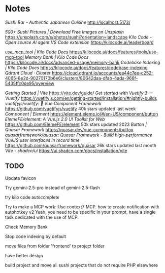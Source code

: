 # Notes

*Sushi Bar - Authentic Japanese Cuisine* <http://localhost:5173/>

*500+ Sushi Pictures | Download Free Images on Unsplash* <https://unsplash.com/s/photos/sushi?orientation=landscape>
*Kilo Code - Open source AI agent VS Code extension* <https://kilocode.ai/leaderboard>

*use_mcp_tool | Kilo Code Docs* <https://kilocode.ai/docs/features/tools/use-mcp-tool>
*Memory Bank | Kilo Code Docs* <https://kilocode.ai/docs/advanced-usage/memory-bank>
*Codebase Indexing | Kilo Code Docs* <https://kilocode.ai/docs/features/codebase-indexing>
*Qdrant Cloud · Cluster* <https://cloud.qdrant.io/accounts/ea44c7ee-c252-4065-8e2d-90270170b6e6/clusters/80642daa-dfab-4ada-966f-5435ffc0de95/overview>

*Getting Started | Vite* <https://vite.dev/guide/>
*Get started with Vuetify 3 — Vuetify* <https://vuetifyjs.com/en/getting-started/installation/#nightly-builds>
*vuetifyjs/vuetify: 🐉 Vue Component Framework* <https://github.com/vuetifyjs/vuetify> 40k stars updated last week
*Component | Element* <https://element.eleme.io/#/en-US/component/button>
*ElemeFE/element: A Vue.js 2.0 UI Toolkit for Web* <https://github.com/ElemeFE/element> 50k stars updated 2023
*Button | Quasar Framework* <https://quasar.dev/vue-components/button>
*quasarframework/quasar: Quasar Framework - Build high-performance VueJS user interfaces in record time* <https://github.com/quasarframework/quasar> 26k stars updated last month
*Vite - shadcn/ui* <https://ui.shadcn.com/docs/installation/vite>

## TODO

Update favicon

Try gemini-2.5-pro instead of gemini-2.5-flash

try kilo code autocomplete

Try to make a MCP work:
Use context7 MCP. how to create notification with autohotkey v2
Yeah, you need to be specific in your prompt, have a single task dedicated with the use of MCP.

Check Memory Bank

Stop code indexing by default

move files from folder 'frontend' to project folder

have better design

build project and move all sushi projects that do not require PHP elsewhere

